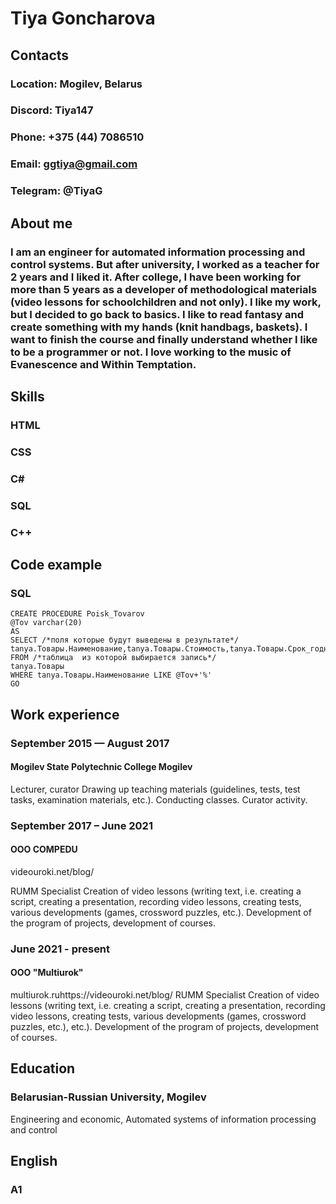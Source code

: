 # Tiya Goncharova

## Contacts 
### __Location:__ Mogilev, Belarus
### __Discord:__ Tiya147
### __Phone:__ +375 (44) 7086510
### __Email:__ ggtiya@gmail.com
### __Telegram:__ @TiyaG

## About me 
### I am an engineer for automated information processing and control systems. But after university, I worked as a teacher for 2 years and I liked it. After college, I have been working for more than 5 years as a developer of methodological materials (video lessons for schoolchildren and not only). I like my work, but I decided to go back to basics. I like to read fantasy and create something with my hands (knit handbags, baskets). I want to finish the course and finally understand whether I like to be a programmer or not. I love working to the music of Evanescence and Within Temptation.

## Skills 
### HTML
### CSS
### C#
### SQL
### C++

## Code example 
### SQL
```
CREATE PROCEDURE Poisk_Tovarov
@Tov varchar(20)
AS 
SELECT /*поля которые будут выведены в результате*/
tanya.Товары.Наименование,tanya.Товары.Стоимость,tanya.Товары.Срок_годности,tanya.Товары.Фасовочный_вес
FROM /*таблица  из которой выбирается запись*/
tanya.Товары
WHERE tanya.Товары.Наименование LIKE @Tov+'%'
GO
 ```

## Work experience  
### September 2015 — August 2017

#### Mogilev State Polytechnic College Mogilev 
Lecturer, curator
Drawing up teaching materials (guidelines, tests, test tasks, examination materials, etc.).
Conducting classes.
Curator activity.   

### September 2017 – June 2021    
#### OOO COMPEDU
videouroki.net/blog/

RUMM Specialist
Creation of video lessons (writing text, i.e. creating a script, creating a presentation, recording video lessons, creating tests, various developments (games, crossword puzzles, etc.).
Development of the program of projects, development of courses.    

### June 2021 - present   
#### OOO "Multiurok"
multiurok.ruhttps://videouroki.net/blog/
RUMM Specialist
Creation of video lessons (writing text, i.e. creating a script, creating a presentation, recording video lessons, creating tests, various developments (games, crossword puzzles, etc.), etc.).
Development of the program of projects, development of courses. 

## Education
### Belarusian-Russian University, Mogilev
Engineering and economic, Automated systems of information processing and control

## English 
### A1
